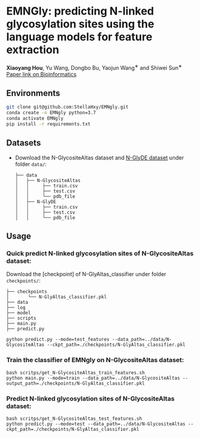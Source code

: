 # EMNGly: predicting N-linked glycosylation sites using the language models for feature extraction

**Xiaoyang Hou**, Yu Wang, Dongbo Bu, Yaojun Wang<sup>∗</sup>  and Shiwei Sun<sup>∗</sup> <br>
[Paper link on Bioinformatics](https://academic.oup.com/bioinformatics/article/39/11/btad650/7335841?login=false)

## Environments
```bash
git clone git@github.com:StellaHxy/EMNgly.git
conda create -n EMNgly python=3.7
conda activate EMNgly
pip install -r requirements.txt
```

## Datasets

- Download the N-GlycositeAltas dataset and [N-GlyDE dataset](https://github.com/dukkakc/DeepNGlyPred) under folder `data/`:
    ```
    ├── data
    │   ├── N-GlycositeAltas
    │   │     ├── train.csv
    │   │     ├── test.csv
    │   │     └── pdb_file
    │   ├── N-GlyDE
    │   │     ├── train.csv
    │   │     ├── test.csv
    │   │     └── pdb_file
    ```

## Usage

### Quick predict N-linked glycosylation sites of N-GlycositeAltas dataset:
Download the [checkpoint] of N-GlyAltas_classifier under folder `checkpoints/`:

    ├── checkpoints
    │       └── N-GlyAltas_classifier.pkl
    ├── data
    ├── log
    ├── model
    ├── scripts
    ├── main.py
    ├── predict.py

```
python predict.py --mode=test_features --data_path=../data/N-GlycositeAltas --ckpt_path=./checkpoints/N-GlyAltas_classifier.pkl 
```

### Train the classifier of EMNgly on N-GlycositeAltas dataset:
```
bash scritps/get_N-GlycositeAltas_train_features.sh
python main.py --mode=train --data_path=../data/N-GlycositeAltas --output_path=./checkpoints/N-GlyAltas_classifier.pkl
```

### Predict  N-linked glycosylation sites of N-GlycositeAltas dataset:
```
bash scritps/get_N-GlycositeAltas_test_features.sh
python predict.py --mode=test --data_path=../data/N-GlycositeAltas --ckpt_path=./checkpoints/N-GlyAltas_classifier.pkl 
```
